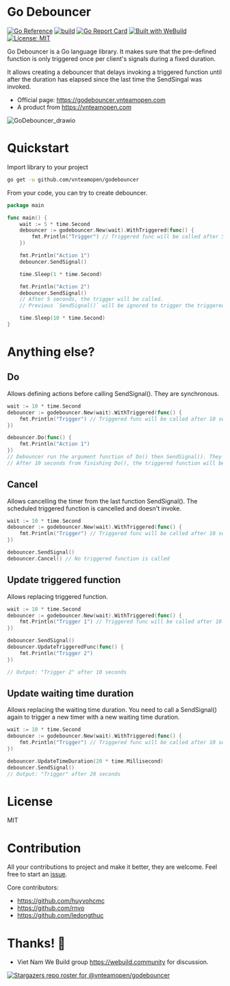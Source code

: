 # Go Debouncer
[![Go Reference](https://pkg.go.dev/badge/github.com/vnteamopen/godebouncer.svg)](https://pkg.go.dev/github.com/vnteamopen/godebouncer) [![build](https://github.com/vnteamopen/godebouncer/actions/workflows/build.yml/badge.svg?branch=main)](https://github.com/vnteamopen/godebouncer/actions/workflows/build.yml) [![Go Report Card](https://goreportcard.com/badge/github.com/vnteamopen/godebouncer)](https://goreportcard.com/report/github.com/vnteamopen/godebouncer) 
[![Built with WeBuild](https://raw.githubusercontent.com/webuild-community/badge/master/svg/WeBuild.svg)](https://webuild.community) [![License: MIT](https://img.shields.io/badge/License-MIT-yellow.svg)](https://github.com/vnteamopen/godebouncer/blob/main/LICENSE)


Go Debouncer is a Go language library. It makes sure that the pre-defined function is only triggered once per client's signals during a fixed duration.

It allows creating a debouncer that delays invoking a triggered function until after the duration has elapsed since the last time the SendSingal was invoked.

 - Official page: https://godebouncer.vnteamopen.com
 - A product from https://vnteamopen.com

![GoDebouncer_drawio](https://user-images.githubusercontent.com/1828895/164943072-093b22e6-6471-4d2e-93bb-8fd08f2e4953.png)

# Quickstart

Import library to your project

```bash
go get -u github.com/vnteamopen/godebouncer
```

From your code, you can try to create debouncer.

```go
package main

func main() {
	wait := 5 * time.Second
	debouncer := godebouncer.New(wait).WithTriggered(func() {
		fmt.Println("Trigger") // Triggered func will be called after 5 seconds from last SendSignal().
	})

	fmt.Println("Action 1")
	debouncer.SendSignal()

	time.Sleep(1 * time.Second)

	fmt.Println("Action 2")
	debouncer.SendSignal()
	// After 5 seconds, the trigger will be called.
	// Previous `SendSignal()` will be ignored to trigger the triggered function.

	time.Sleep(10 * time.Second)
}
```

# Anything else?

## Do

Allows defining actions before calling SendSignal(). They are synchronous.

```go
wait := 10 * time.Second
debouncer := godebouncer.New(wait).WithTriggered(func() {
	fmt.Println("Trigger") // Triggered func will be called after 10 seconds from last SendSignal().
})

debouncer.Do(func() {
	fmt.Println("Action 1")
})
// Debouncer run the argument function of Do() then SendSignal(). They run sequentially.
// After 10 seconds from finishing Do(), the triggered function will be called.
```

## Cancel

Allows cancelling the timer from the last function SendSignal(). The scheduled triggered function is cancelled and doesn't invoke.

```go
wait := 10 * time.Second
debouncer := godebouncer.New(wait).WithTriggered(func() {
	fmt.Println("Trigger") // Triggered func will be called after 10 seconds from last SendSignal().
})

debouncer.SendSignal()
debouncer.Cancel() // No triggered function is called
```

## Update triggered function

Allows replacing triggered function.

```go
wait := 10 * time.Second
debouncer := godebouncer.New(wait).WithTriggered(func() {
	fmt.Println("Trigger 1") // Triggered func will be called after 10 seconds from last SendSignal().
})

debouncer.SendSignal()
debouncer.UpdateTriggeredFunc(func() {
	fmt.Println("Trigger 2")
})

// Output: "Trigger 2" after 10 seconds
```

## Update waiting time duration

Allows replacing the waiting time duration. You need to call a SendSignal() again to trigger a new timer with a new waiting time duration.

```go
wait := 10 * time.Second
debouncer := godebouncer.New(wait).WithTriggered(func() {
	fmt.Println("Trigger") // Triggered func will be called after 10 seconds from last SendSignal().
})

debouncer.UpdateTimeDuration(20 * time.Millisecond)
debouncer.SendSignal()
// Output: "Trigger" after 20 seconds
```

# License

MIT

# Contribution

All your contributions to project and make it better, they are welcome. Feel free to start an [issue](https://github.com/vnteamopen/godebouncer/issues).

Core contributors:
 - https://github.com/huyvohcmc
 - https://github.com/rnvo
 - https://github.com/ledongthuc

# Thanks! 🙌

 - Viet Nam We Build group https://webuild.community for discussion.

[![Stargazers repo roster for @vnteamopen/godebouncer](https://reporoster.com/stars/vnteamopen/godebouncer)](https://github.com/vnteamopen/godebouncer/stargazers)
